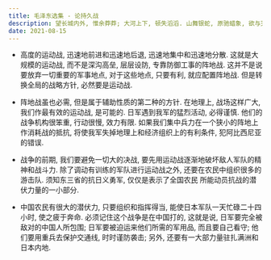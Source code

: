 ```yaml
---
title: 毛泽东选集 - 论持久战
description: 望长城内外, 惟余莽莽; 大河上下, 顿失滔滔. 山舞银蛇, 原驰蜡象, 欲与天公试比高.
date: 2021-08-15
---
```


* 高度的运动战, 迅速地前进和迅速地后退,
  迅速地集中和迅速地分散.
  这就是大规模的运动战, 而不是深沟高垒,
  层层设防, 专靠防御工事的阵地战.
  这并不是说要放弃一切重要的军事地点,
  对于这些地点, 只要有利, 就应配置阵地战.
  但是转换全局的战略方针, 必然要是运动战.

* 阵地战虽也必需, 但是属于辅助性质的第二种的方针.
  在地理上, 战场这样广大, 我们作最有效的运动战,
  是可能的. 日军遇到我军的猛烈活动, 必得谨慎.
  他们的战争机构很笨重, 行动很慢, 效力有限.
  如果我们集中兵力在一个狭小的阵地上作消耗战的抵抗,
  将使我军失掉地理上和经济组织上的有利条件,
  犯阿比西尼亚的错误.

* 战争的前期, 我们要避免一切大的决战,
  要先用运动战逐渐地破坏敌人军队的精神和战斗力.
  除了调动有训练的军队进行运动战之外,
  还要在农民中组织很多的游击队.
  须知东三省的抗日义勇军, 仅仅是表示了全国农民
  所能动员抗战的潜伏力量的一小部分.

* 中国农民有很大的潜伏力, 只要组织和指挥得当,
  能使日本军队一天忙碌二十四小时, 使之疲于奔命.
  必须记住这个战争是在中国打的, 这就是说,
  日军要完全被敌对的中国人所包围;
  日军要被迫运来他们所需的军用品, 而且要自己看守;
  他们要用重兵去保护交通线, 时时谨防袭击;
  另外, 还要有一大部力量驻扎满洲和日本内地.
